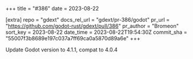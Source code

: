 +++
title = "#386"
date = 2023-08-22

[extra]
repo = "gdext"
docs_rel_url = "gdext/pr-386/godot"
pr_url = "https://github.com/godot-rust/gdext/pull/386"
pr_author = "Bromeon"
sort_key = 2023-08-22
date_time = 2023-08-22T19:54:30Z
commit_sha = "55007f3b8689e197c037a7ff69ca0a5870d89a6e"
+++

Update Godot version to 4.1.1, compat to 4.0.4
